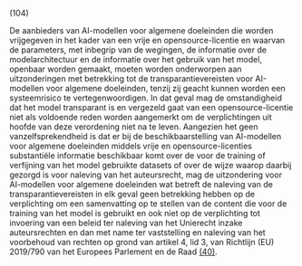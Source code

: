 (104)

De aanbieders van AI-modellen voor algemene doeleinden die worden vrijgegeven in het kader van een vrije en opensource-licentie en waarvan de parameters, met inbegrip van de wegingen, de informatie over de modelarchitectuur en de informatie over het gebruik van het model, openbaar worden gemaakt, moeten worden onderworpen aan uitzonderingen met betrekking tot de transparantievereisten voor AI-modellen voor algemene doeleinden, tenzij zij geacht kunnen worden een systeemrisico te vertegenwoordigen. In dat geval mag de omstandigheid dat het model transparant is en vergezeld gaat van een opensource-licentie niet als voldoende reden worden aangemerkt om de verplichtingen uit hoofde van deze verordening niet na te leven. Aangezien het geen vanzelfsprekendheid is dat er bij de beschikbaarstelling van AI-modellen voor algemene doeleinden middels vrije en opensource-licenties substantiële informatie beschikbaar komt over de voor de training of verfijning van het model gebruikte datasets of over de wijze waarop daarbij gezorgd is voor naleving van het auteursrecht, mag de uitzondering voor AI-modellen voor algemene doeleinden wat betreft de naleving van de transparantievereisten in elk geval geen betrekking hebben op de verplichting om een samenvatting op te stellen van de content die voor de training van het model is gebruikt en ook niet op de verplichting tot invoering van een beleid ter naleving van het Unierecht inzake auteursrechten en dan met name ter vaststelling en naleving van het voorbehoud van rechten op grond van artikel 4, lid 3, van Richtlijn (EU) 2019/790 van het Europees Parlement en de Raad [(40)](#ntr40-L_202401689NL.000101-E0040).
